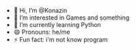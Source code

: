 - 👋 Hi, I’m @Konazin
- 👀 I’m interested in Games and something
- 🌱 I’m currently learning Python
- 😄 Pronouns: he/me
- ⚡ Fun fact: i'm not know program
